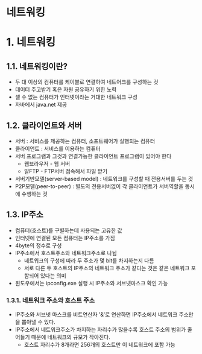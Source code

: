 네트워킹
=============
# 1. 네트워킹
## 1.1. 네트워킹이란?
- 두 대 이상의 컴퓨터를 케이블로 연결하여 네트어크를 구성하는 것
- 데이터 주고받기 혹은 자원 공유하기 위한 노력
- 셀 수 없는 컴퓨터가 인터넷이라는 거대한 네트워크 구성
- 자바에서 java.net 제공
## 1.2. 클라이언트와 서버
- 서버 : 서비스를 제공하는 컴퓨터, 소프트웨어가 실행되는 컴퓨터
- 클라이언트 : 서비스를 이용하는 컴퓨터
- 서버 프로그램과 그것과 연결가능한 클라이언트 프로그램이 있어야 한다
    - 웹브라우저 - 웹 서버
    - 알FTP - FTP서버 접속해서 파일 받기
- 서버기반모델(server-based model) : 네트워크를 구성할 때 전용서버를 두는 것
- P2P모델(peer-to-peer) : 별도의 전용서버없이 각 클라이언트가 서버역할을 동시에 수행하는 것
## 1.3. IP주소
- 컴퓨터(호스트)를 구별하는데 사용되는 고유한 값
- 인터넷에 연결된 모든 컴퓨터는 IP주소를 가짐
- 4byte의 정수로 구성
- IP주소에서 호스트주소와 네트워크주소로 나뉨
    - 네트워크의 구성에 따라 두 주소가 몇 bit를 차지하는지 다름
    - 서로 다른 두 호스트의 IP주소의 네트워크 주소가 같다는 것은 같은 네트워크 포함되어 있다는 의미
- 윈도우에서는 ipconfig.exe 실행 시 IP주소와 서브넷마스크 확인 가능
### 1.3.1. 네트워크 주소와 호스트 주소
- IP주소와 서브넷 마스크를 비트연산자 '&'로 연산하면 IP주소에서 네트워크 주소만을 뽑아낼 수 있다.
- IP주소에서 네트워크주소가 차지하는 자리수가 많을수록 호스트 주소의 범위가 줄어들기 때문에 네트워크의 규모가 작아진다. 
    - 호스트 자리수가 8개라면 256개의 호스트만 이 네트워크에 포함 가능
